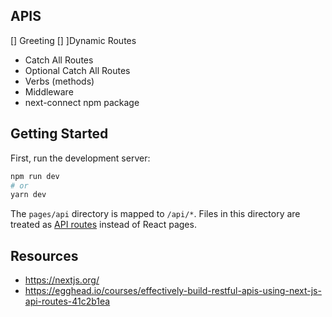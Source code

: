 ## APIS

[] Greeting
[] ]Dynamic Routes

- Catch All Routes
- Optional Catch All Routes
- Verbs (methods)
- Middleware
- next-connect npm package

## Getting Started

First, run the development server:

```bash
npm run dev
# or
yarn dev
```

The `pages/api` directory is mapped to `/api/*`. Files in this directory are treated as [API routes](https://nextjs.org/docs/api-routes/introduction) instead of React pages.

## Resources

- https://nextjs.org/
- https://egghead.io/courses/effectively-build-restful-apis-using-next-js-api-routes-41c2b1ea
